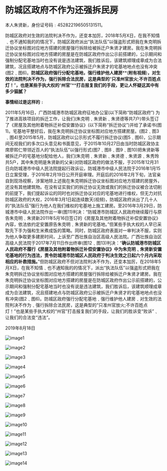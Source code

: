 # 

# **防城区政府不作为还强拆民房**

本人朱贤新，身份证号码﹕452822196505131511。

防城区政府对生效的法院判决不作为，还变本加厉，2018年5月X日，在我不知情﹑也不通知我的的情况下，防城区政府派出“执法队伍”以强盗形式把我在朱克明拆迁协议坐标图对应地方搭建的房屋强行拆除给被拆迁户朱贤才建房。我在朱克明拆迁协议坐标图对应地方搭建的房屋是在防城区政府作出公示前搭建的，公示期间和强制分配宅基地当时也没有说是违法建筑，我们胜诉后，该建筑顺理成章成为合法建筑，况且搭建地点与防城区政府公示被拆迁户朱贤才的宅基地地点也没有冲突(图2﹑图6)。**防城区政府强行分配宅基地，强行维护他人建房****(****附有视频****)****，对生效的法院判决不作为，强行拆除合法民房，这是典型的****“****只准州官放火****;****不许百姓点灯！****”****，也是某些手执大权的****“****州官****”****打击报复我们的手段，更让人怀疑这其中有多少猫腻？**

**事情经过是这样的﹕**

2011年5月16日，广西防城港市防城区政府征地办公室(以下简称“防城区政府”) 为了推进高铁项目的拆迁工作，让我们(朱克明﹑朱贤新﹑朱贤德等共7户)带头签订了《房屋及其他附着物拆迁补偿安置协议》(以下简称“拆迁协议”)并给了承诺书(图1)。宅基地平整好后，我在朱克明拆迁协议坐标图对应地方搭建房屋。(图2﹑图3﹑图4)至2015年5月，防城区政府以公示形式不履行拆迁协议(图5﹑图6)，公示期间无视我们的多次口头意见和书面意见，于2015年10月27日由当时防城区政协主席廖熙仁带领近百人的“执法队伍”以强行形式(图7﹑图8﹑图9﹑图10)把朱贤新等被拆迁户的宅基地分配给他人，我们(朱克明﹑朱贤新﹑朱贤德﹑朱贤源﹑朱秀玲共5户，其中朱克明是朱贤新的父亲)对防城区政府的做法不服，于2015年12月31日向防城港市中级人民法院提起行政诉讼，防城港市中级人民法院于2016年1月15日立案受理，于2016年2月19日公开开庭审理。开庭后的2016年2月下旬，法官亲自到现场视察，涉案地除上述我在朱克明拆迁协议坐标图对应地方搭建的房屋外，还没有其他建筑物。在没有证实我们的拆迁协议无效或我们的拆迁协议被合法切削的前提下，我们提起诉讼的同时也对拆迁协议对应的宅基地进行维权，但无力对抗防城区政府的大权，2016年3月1日起连续数天(视频)，防城区政府派出了几十人的“执法队伍”强行为他人在我们维权的宅基地上施工建房。至2016年3月29日，防城港市中级人民法院作出一审(图11)判决：“防城港市防城区人民政府继续履行与原告朱克明﹑朱贤新2011年5月16日签订的《房屋及其他附着物拆迁补偿安置协议》內容，依法依约定安置原告朱克明﹑朱贤新的宅基地。”但某些手执大权的人早已采取先下手为强和生米煮成饭的策略。同时，防城区政府表面对一审判决不服，实则为他人争取更多建房时间，上诉至广西壮族自治区高级人民法院。广西壮族自治区高级人民法院于2017年7月11日作出终审(图12﹑图13)判决：“**确认防城港市防城区人民政府不履行《房屋及其他附着物拆迁补偿安置协议》中为朱克明﹑朱贤新安置宅基地的行为违法，责令防城港市防城区人民政府于判决生效之日起六个月内采取相应的补救措施。**”但防城区政府不但对法院判决不作为，还变本加厉，在2018年5月X日，在我不知情﹑也不通知我的的情况下，派出“执法队伍”以强盗形式把我在朱克明拆迁协议坐标图对应地方搭建的房屋强行拆除给被拆迁户朱贤才建房。我在朱克明拆迁协议坐标图对应地方搭建的房屋是在防城区政府作出公示前搭建的，公示期间和强制分配宅基地当时也没有说是违法建筑，我们胜诉后，该建筑顺理成章成为合法建筑，况且搭建地点与防城区政府公示被拆迁户朱贤才的宅基地地点也没有冲突(图2﹑图6)。防城区政府强行分配宅基地﹑强行维护他人建房﹑对生效的法院判决不作为﹑强行拆除合法民房，这是典型的“只准州官放火;不许百姓点灯！”也是某些手执大权的“州官”打击报复我们的手段，让我们的胜诉变“败诉”﹑让我们的合法变“违法”。



2019年8月18日

![image1](https://github.com/zhuxianxinmy/forlife/blob/master/images/image1.jpg)

![image2](https://github.com/zhuxianxinmy/forlife/blob/master/images/image2.jpg)

![image3](https://github.com/zhuxianxinmy/forlife/blob/master/images/image3.jpg)

![image4](https://github.com/zhuxianxinmy/forlife/blob/master/images/image4.jpg)

![image5](https://github.com/zhuxianxinmy/forlife/blob/master/images/image5.jpg)

![image6](https://github.com/zhuxianxinmy/forlife/blob/master/images/image6.jpg)

![image7](https://github.com/zhuxianxinmy/forlife/blob/master/images/image7.jpg)

![image8](https://github.com/zhuxianxinmy/forlife/blob/master/images/image8.jpg)

![image9](https://github.com/zhuxianxinmy/forlife/blob/master/images/image9.jpg)

![image10](https://github.com/zhuxianxinmy/forlife/blob/master/images/image10.jpg)

![image11](https://github.com/zhuxianxinmy/forlife/blob/master/images/image11.jpg)

![image12](https://github.com/zhuxianxinmy/forlife/blob/master/images/image12.jpg)

![image13](https://github.com/zhuxianxinmy/forlife/blob/master/images/image13.jpg)

![image14](https://github.com/zhuxianxinmy/forlife/blob/master/images/image14.jpg)